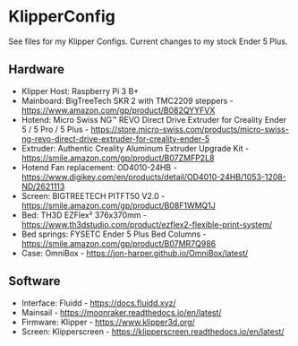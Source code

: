 # KlipperConfig

See files for my Klipper Configs. Current changes to my stock Ender 5 Plus.

## Hardware

* Klipper Host: Raspberry Pi 3 B+
* Mainboard: BigTreeTech SKR 2 with TMC2209 steppers - https://www.amazon.com/gp/product/B082QYYFVX
* Hotend: Micro Swiss NG™ REVO Direct Drive Extruder for Creality Ender 5 / 5 Pro / 5 Plus - https://store.micro-swiss.com/products/micro-swiss-ng-revo-direct-drive-extruder-for-creality-ender-5
* Extruder: Authentic Creality Aluminum Extruder Upgrade Kit - https://smile.amazon.com/gp/product/B07ZMFP2L8
* Hotend Fan replacement: OD4010-24HB - https://www.digikey.com/en/products/detail/OD4010-24HB/1053-1208-ND/2621113
* Screen: BIGTREETECH PITFT50 V2.0 - https://smile.amazon.com/gp/product/B08F1WMQ1J
* Bed: TH3D EZFlex² 376x370mm - https://www.th3dstudio.com/product/ezflex2-flexible-print-system/
* Bed springs: FYSETC Ender 5 Plus Bed Columns - https://smile.amazon.com/gp/product/B07MR7Q986
* Case: OmniBox - https://jon-harper.github.io/OmniBox/latest/

## Software

* Interface: Fluidd - https://docs.fluidd.xyz/
 * Mainsail - https://moonraker.readthedocs.io/en/latest/
* Firmware: Klipper - https://www.klipper3d.org/
* Screen: Klipperscreen - https://klipperscreen.readthedocs.io/en/latest/
